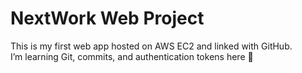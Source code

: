 # NextWork Web Project

This is my first web app hosted on AWS EC2 and linked with GitHub.  
I’m learning Git, commits, and authentication tokens here 🚀  
